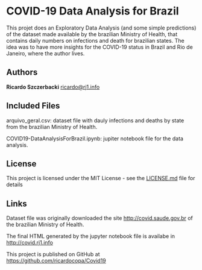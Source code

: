 # COVID-19 Data Analysis for Brazil

This projet does an Exploratory Data Analysis (and some simple predictions) of the dataset made available by the brazilian Ministry of Health, that contains daily numbers on infections and death for brazilian states. The idea was to have more insights for the COVID-19 status in Brazil and Rio de Janeiro, where the author lives.

## Authors

**Ricardo Szczerbacki** ricardo@rj1.info

## Included Files

arquivo_geral.csv: dataset file with dauly infections and deaths by state from the brazilian Ministry of Health.

COVID19-DataAnalysisForBrazil.ipynb: jupiter notebook file for the data analysis.

## License

This project is licensed under the MIT License - see the [LICENSE.md](LICENSE.md) file for details

## Links

Dataset file was originally downloaded the site http://covid.saude.gov.br of the brazilian Ministry of Health.

The final HTML generated by the jupyter notebook file is availabe in http://covid.rj1.info

This project is published on GitHub at https://github.com/ricardocopa/Covid19




